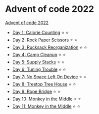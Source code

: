 # Advent of code 2022

[Advent of code 2022](http://adventofcode.com/2022)

- [Day 1: Calorie Counting](01_calorie_counting/) :star: :star:
- [Day 2: Rock Paper Scissors](02_rock_paper_scissors/) :star: :star:
- [Day 3: Rucksack Reorganization](03_rucksack_reorganization/) :star: :star:
- [Day 4: Camp Cleanup](04_camp_cleanup/) :star: :star:
- [Day 5: Supply Stacks](05_supply_stacks) :star: :star:
- [Day 6: Tuning Trouble](06_tuning_trouble) :star: :star:
- [Day 7: No Space Left On Device](07_no_space_left_on_device) :star: :star:
- [Day 8: Treetop Tree House](08_treetop_tree_house) :star: :star:
- [Day 9: Rope Bridge](09_rope_bridge) :star: :star:
- [Day 10: Monkey in the Middle](10_cathode_ray_tube) :star: :star:
- [Day 11: Monkey in the Middle](11_monkey_in_the_middle) :star: :star:
